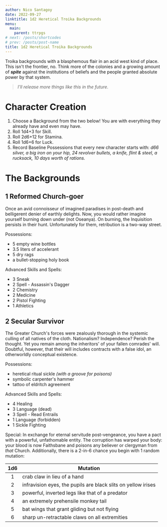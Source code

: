 ```yaml
---
author: Nico Santagoy
date: 2022-09-27
linktitle: 1d2 Heretical Troika Backgrounds
menu:
  main:
    parent: ttrpgs
# next: /posts/shortcodes
# prev: /posts/post-name
title: 1d2 Heretical Troika Backgrounds
---
```


Troika backgrounds with a blasphemous flair in an acid west kind of place. This isn't the frontier, no. Think more of the colonies and a growing amount of ***spite*** against the institutions of beliefs and the people granted absolute power by that system.

> *I'll release more things like this in the future.*

# Character Creation

1. Choose a Background from the two below! You are with everything they already have and even may have.
2. Roll 1d4+3 for Skill.
3. Roll 2d6+12 for Stamina.
4. Roll 1d6+6 for Luck.
5. Record Baseline Possessions that every new character starts with: *d66 silver, a big iron on your hip, 24 revolver bullets, a knife, flint & steel, a rucksack, 10 days worth of rations.*

# The Backgrounds

## 1 Reformed Church-goer

Once an avid connoisseur of imagined paradises in post-death and belligerent denier of earthly delights. Now, you would rather imagine yourself burning down under (not Oseanya). On burning, the Inquisition persists in their hunt. Unfortunately for them, retribution is a two-way street.

Possessions:

- 5 empty wine bottles
- 3.5 liters of accelerant
- 5 dry rags
- a bullet-stopping holy book

Advanced Skills and Spells:

- 3 Sneak
- 2 Spell - Assassin's Dagger
- 2 Chemistry
- 2 Medicine
- 2 Pistol Fighting
- 1 Athletics

## 2 Secular Survivor

The Greater Church's forces were zealously thorough in the systemic culling of all natives of the cloth. Nationalism? Independence? Perish the thought. Yet you remain among the inheritors' of your fallen comrades' will. Doubtful, however, that their will includes contracts with a false idol, an otherworldly conceptual existence.

Possessions:

- heretical ritual sickle *(with a groove for poisons)*
- symbolic carpenter's hammer
- tattoo of eldritch agreement

Advanced Skills and Spells:

- 4 Healing
- 3 Language (dead)
- 3 Spell - Read Entrails
- 1 Language (forbidden)
- 1 Sickle Fighting

Special:
In exchange for eternal servitude post-vengeance, you have a pact with a powerful, unfathomable entity. The corruption has warped your body: your blood is now Faithsbane and poisons any believer or clergyman from *that* Church. Additionally, there is a 2-in-6 chance you begin with 1 random mutation:

| 1d6 | Mutation                                                      |
|:---:| ------------------------------------------------------------- |
|  1  | crab claw in lieu of a hand                                   |
|  2  | infravision eyes, the pupils are black slits on yellow irises |
|  3  | powerful, inverted legs like that of a predator               |
|  4  | an extremely prehensile monkey tail                           |
|  5  | bat wings that grant gliding but not flying                   |
|  6  | sharp un-retractable claws on all extremities                 |
